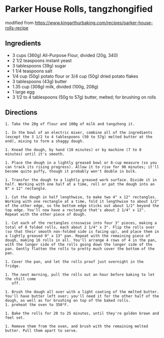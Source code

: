 # Parker House Rolls, tangzhongified
modified from https://www.kingarthurbaking.com/recipes/parker-house-rolls-recipe

## Ingredients

* 3 cups (360g) All-Purpose Flour, divided (20g, 340)
* 2 1/2 teaspoons instant yeast
* 3 tablespoons (39g) sugar
* 1 1/4 teaspoons salt
* 1/4 cup (50g) potato flour or 3/4 cup (50g) dried potato flakes
* 3 tablespoons (43g) butter
* 1.35 cup (308g) milk, divided (100g, 208g)
* 1 large egg
* 3 1/2 to 4 tablespoons (50g to 57g) butter, melted; for brushing on rolls


## Directions
    1. Take the 20g of flour and 100g of milk and tangzhong it.

    1. In the bowl of an electric mixer, combine all of the ingredients (except the 3 1/2 to 4 tablespoons (50 to 57g) melted butter at the end), mixing to form a shaggy dough.

    1. Knead the dough, by hand (10 minutes) or by machine (7 to 8 minutes) until it's smooth.

    1. Place the dough in a lightly greased bowl or 8-cup measure (so you can track its rising progress). Allow it to rise for 90 minutes; it'll become quite puffy, though it probably won't double in bulk. 

    1. Transfer the dough to a lightly greased work surface. Divide it in half. Working with one half at a time, roll or pat the dough into an 8" x 12" rectangle.

    1. Cut the dough in half lengthwise, to make two 4" x 12" rectangles. Working with one rectangle at a time, fold it lengthwise to about 1/2" of the other edge, so the bottom edge sticks out about 1/2" beyond the top edge. You'll now have a rectangle that's about 2 1/4" x 12". Repeat with the other piece of dough.

    1. Cut each of the rectangles crosswise into four 3" pieces, making a total of 8 folded rolls, each about 2 1/4" x 3". Flip the rolls over (so that their smooth non-folded side is facing up), and place them in a lightly greased 9" x 13" pan. Repeat with the remaining piece of dough, making 16 rolls in all. You'll arrange 4 rows of 4 in the pan, with the longer side of the rolls going down the longer side of the pan. Gently flatten the rolls to pretty much cover the bottom of the pan.

    1. Cover the pan, and let the rolls proof just overnight in the fridge. 

    1. The next morning, pull the rolls out an hour before baking to let the chill come
       off.

    1. Brush the dough all over with a light coating of the melted butter. You'll have butter left over; you'll need it for the other half of the dough, as well as for brushing on top of the baked rolls.
    1. preheat the oven to 350°F.

    1. Bake the rolls for 20 to 25 minutes, until they're golden brown and feel set.

    1. Remove them from the oven, and brush with the remaining melted butter. Pull them apart to serve.
